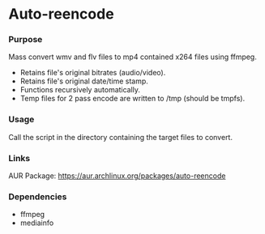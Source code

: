 # Auto-reencode
### Purpose
Mass convert wmv and flv files to mp4 contained x264 files using ffmpeg.
* Retains file's original bitrates (audio/video).
* Retains file's original date/time stamp.
* Functions recursively automatically.
* Temp files for 2 pass encode are written to /tmp (should be tmpfs).

### Usage
Call the script in the directory containing the target files to convert.

### Links
AUR Package: https://aur.archlinux.org/packages/auto-reencode

### Dependencies
* ffmpeg
* mediainfo
